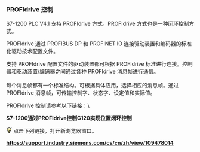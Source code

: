 ### PROFIdrive 控制

S7-1200 PLC V4.1 支持 PROFIdrive 方式。PROFIdrive
方式也是一种闭环控制方式。

PROFIdrive 通过 PROFIBUS DP 和 PROFINET IO
连接驱动装置和编码器的标准化驱动技术配置文件。 

支持 PROFIdrive 配置文件的驱动装置都可根据 PROFIdrive
标准进行连接。控制器和驱动装置/编码器之间通过各种 PROFIdrive
消息帧进行通信。\
\
每个消息帧都有一个标准结构。可根据具体应用，选择相应的消息帧。通过
PROFIdrive 消息帧，可传输控制字、状态字、设定值和实际值。

PROFIdrive 控制请参考以下链接：\

**S7-1200通过PROFIdrive控制G120实现位置闭环控制**

![](images/3.gif) 点击下列链接，打开新浏览器窗口。

**<https://support.industry.siemens.com/cs/cn/zh/view/109478014>**
